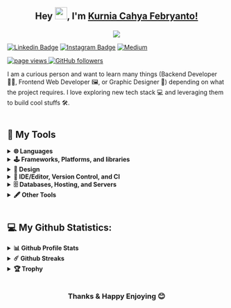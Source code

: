 ## <p align="center"> Hey <img src="https://media.giphy.com/media/hvRJCLFzcasrR4ia7z/giphy.gif" width="28">, I'm [Kurnia Cahya Febryanto!](https://github.com/kurniacf/) </p>

<p align="center">
  <a href="https://github.com/DenverCoder1/readme-typing-svg"><img src="https://readme-typing-svg.herokuapp.com/?lines=Informatics%20Engineering%20Student;Always%20learning%20new%20things;Interested%20in%20backend%20developer&font=Fira%20Code&center=true&width=440&height=45&color=85a7ff&vCenter=true&size=22"></a>
</p>


[![Linkedin Badge](https://img.shields.io/badge/-LinkedIn-0e76a8?style=flat-square&logo=Linkedin&logoColor=white)](https://linkedin.com/in/kurnia-cahya-febryanto/)
[![Instagram Badge](https://img.shields.io/badge/-Instagram-e4405f?style=flat-square&logo=Instagram&logoColor=white)](https://instagram.com/kurniacf)
[![Medium](https://img.shields.io/badge/Medium-12100E?&logo=medium&logoColor=white)](https://medium.com/@kurniacf)

<p align="left">
  <a href="https://github.com/kurniacf/kurniacf">
    <img src="https://komarev.com/ghpvc/?username=kurniacf" alt="page views" />
  </a>
  <a href="https://github.com/kurniacf?tab=followers">
    <img alt="GitHub followers" src="https://img.shields.io/github/followers/kurniacf?color=green&logo=github">
  </a>
</p>

I am a curious person and want to learn many things (Backend Developer 👨‍💻, Frontend Web Developer 🖼, or Graphic Designer 🎨) depending on what the project requires. I love exploring new tech stack 💻 and leveraging them to build cool stuffs 🛠️. 
<br/>
<br/>

<!--
**kurniacf/kurniacf** is a ✨ _special_ ✨ repository because its `README.md` (this file) appears on your GitHub profile.

Here are some ideas to get you started:

- 🔭 I’m currently working on ...
- 🌱 I’m currently learning ...
- 👯 I’m looking to collaborate on ...
- 🤔 I’m looking for help with ...
- 💬 Ask me about ...
- 📫 How to reach me: ...
- 😄 Pronouns: ...
- ⚡ Fun fact: ...
hide=c%2B%2B
-->

<!-- Some badges are from https://github.com/Ileriayo/markdown-badges -->

## 🔨 My Tools

<details>	
  <summary><b>🌐 Languages</b></summary>
  <p>
    <a href="http://www.open-std.org/jtc1/sc22/wg14/"><img alt="C" src="https://img.shields.io/badge/c-%2300599C.svg?&logo=c&logoColor=white"></a>
    <a href="https://en.cppreference.com/w/"><img alt="C++" src="https://img.shields.io/badge/c++-%2300599C.svg?&logo=c%2B%2B&logoColor=white"></a>
    <a href="https://developer.mozilla.org/en-US/docs/Web/CSS/Reference"><img alt="CSS" src="https://img.shields.io/badge/css3-%231572B6.svg?&logo=css3&logoColor=white"></a>
    <a href="https://developer.mozilla.org/en-US/docs/Web/HTML"><img alt="HTML" src="https://img.shields.io/badge/html5-%23E34F26.svg?&logo=html5&logoColor=white"></a>
    <a href="https://docs.oracle.com/en/java/"><img alt="Java" src="https://img.shields.io/badge/java-%23ED8B00.svg?&logo=java&logoColor=white"></a>
    <a href="https://developer.mozilla.org/en-US/docs/Web/JavaScript"><img alt="JavaScript" src="https://img.shields.io/badge/javascript-%23323330.svg?e&logo=javascript&logoColor=%23F7DF1E"></a>
    <a href="https://www.latex-project.org/"><img alt="LaTeX" src="https://img.shields.io/badge/latex-%23008080.svg?&logo=latex&logoColor=white"></a>
    <a href="https://www.markdownguide.org/"><img alt="Markdown" src="https://img.shields.io/badge/markdown-%23000000.svg?&logo=markdown&logoColor=white"></a>
    <a href="https://www.php.net/"><img alt="PHP" src="https://img.shields.io/badge/php-%23777BB4.svg?&logo=php&logoColor=white"></a>
    <a href="https://www.python.org/"><img alt="Python" src="https://img.shields.io/badge/python-3670A0?&logo=python&logoColor=ffdd54"></a>
  </p>
</details>	


<details>	
  <summary><b>🕹 Frameworks, Platforms, and libraries</b></summary>
  <p>
    <a href="https://getbootstrap.com/"><img alt="Bootstrap" src="https://img.shields.io/badge/bootstrap-%23563D7C.svg?e&logo=bootstrap&logoColor=white"></a>
    <a href="https://expressjs.com/"><img alt="Express.js" src="https://img.shields.io/badge/express.js-%23404d59.svg?&logo=express&logoColor=%2361DAFB"></a>
    <a href="https://jquery.com/"><img alt="jQuery" src="https://img.shields.io/badge/jquery-%230769AD.svg?&logo=jquery&logoColor=white"></a>
    <a href="https://jwt.io/"><img alt="JWT" src="https://img.shields.io/badge/JWT-black?&logo=JSON%20web%20tokens"></a>
    <a href="https://laravel.com/"><img alt="Laravel" src="https://img.shields.io/badge/laravel-%23FF2D20.svg?&logo=laravel&logoColor=white"></a>
    <a href="https://mui.com/"><img alt="MUI" src="https://img.shields.io/badge/MUI-%230081CB.svg?&logo=material-ui&logoColor=white"></a>
    <a href="https://www.npmjs.com/"><img alt="NPM" src="https://img.shields.io/badge/NPM-%23000000.svg?&logo=npm&logoColor=white"></a>
    <a href="https://nodejs.org/en/"><img alt="NodeJS" src="https://img.shields.io/badge/node.js-6DA55F?&logo=node.js&logoColor=white"></a>
    <a href="https://reactjs.org/"><img alt="React" src="https://img.shields.io/badge/react-%2320232a.svg?&logo=react&logoColor=%2361DAFB"></a>
    <a href="https://webpack.js.org/"><img alt="Webpack" src="https://img.shields.io/badge/webpack-%238DD6F9.svg?&logo=webpack&logoColor=black"></a>
    <a href="https://yarnpkg.com/"><img alt="Yarn" src="https://img.shields.io/badge/yarn-%232C8EBB.svg?&logo=yarn&logoColor=white"></a>
  </p>
</details>	
  
<details>	
  <summary><b>🎨 Design</b></summary>
  <p>
      <a href="https://www.adobe.com/sea/"><img alt="Adobe" src="https://img.shields.io/badge/adobe-%23FF0000.svg?&logo=adobe&logoColor=white"></a>
      <!-- <a href="https://creativecloud.adobe.com/"><img alt="Adobe Creative Cloud" src="https://img.shields.io/badge/Adobe%20Creative%20Cloud-DA1F26.svg?&logo=Adobe%20Creative%20Cloud&logoColor=white"></a> -->
    <!-- <a href="https://get.adobe.com/reader/"><img alt="Adobe Reader" src="https://img.shields.io/badge/Adobe%20Acrobat%20Reader-EC1C24.svg?&logo=Adobe%20Acrobat%20Reader&logoColor=white"></a> -->
    <a href="https://www.adobe.com/sea/products/aftereffects.html"><img alt="Adobe After Effect" src="https://img.shields.io/badge/Adobe%20After%20Effects-9999FF.svg?&logo=Adobe%20After%20Effects&logoColor=white"></a>
      <a href="https://www.adobe.com/sea/products/illustrator.html"><img alt="Adobe Illustrator" src="https://img.shields.io/badge/adobeillustrator-%23FF9A00.svg?&logo=adobeillustrator&logoColor=white"></a>
    <a href="https://www.adobe.com/sea/products/photoshop.html"><img alt="Adobe Photoshop" src="https://img.shields.io/badge/adobephotoshop-%2331A8FF.svg?&logo=adobephotoshop&logoColor=white"></a>
    <a href="https://www.adobe.com/sea/products/premiere.html"><img alt="Adobe Premiere Pro" src="https://img.shields.io/badge/Adobe%20Premiere%20Pro-9999FF.svg?&logo=Adobe%20Premiere%20Pro&logoColor=white"></a>
    <a href="https://www.canva.com/"><img alt="Canva" src="https://img.shields.io/badge/Canva-%2300C4CC.svg?&logo=Canva&logoColor=white"></a>
    <a href="https://dribbble.com/"><img alt="Dribbble" src="https://img.shields.io/badge/Dribbble-EA4C89?&logo=dribbble&logoColor=white"></a>
    <a href="https://www.figma.com/"><img alt="Figma" src="https://img.shields.io/badge/figma-%23F24E1E.svg?&logo=figma&logoColor=white"></a>
  </p>
</details>	
  
<details>	
  <summary><b>📝 IDE/Editor, Version Control, and CI</b></summary>
  <p>
    <a href="https://codepen.io/"><img alt="Codepen" src="https://img.shields.io/badge/CodePen-white?&logo=codepen&logoColor=black"></a>
    <a href="https://codesandbox.io/"><img alt="CodeSandbox" src="https://img.shields.io/badge/Codesandbox-040404?&logo=codesandbox&logoColor=DBDBDB"></a>  
    <a href="https://www.eclipse.org/"><img alt="Eclipse" src="https://img.shields.io/badge/Eclipse-FE7A16.svg?&logo=Eclipse&logoColor=white"></a>
    <a href="https://git-scm.com/"><img alt="Git" src="https://img.shields.io/badge/git-%23F05033.svg?&logo=git&logoColor=white"></a>
    <a href="https://github.com/"><img alt="GitHub" src="https://img.shields.io/badge/github-%23121011.svg?&logo=github&logoColor=white"></a>
    <a href="https://github.com/features/actions"><img alt="GitHub Actions" src="https://img.shields.io/badge/githubactions-%232671E5.svg?&logo=githubactions&logoColor=white"></a>
    <a href="https://www.jetbrains.com/idea/"><img alt="IntelliJ IDEA" src="https://img.shields.io/badge/IntelliJIDEA-000000.svg?&logo=intellij-idea&logoColor=white"></a>
    <a href="https://jupyter.org/"><img alt="Jupyter Notebook" src="https://img.shields.io/badge/jupyter-%23FA0F00.svg?&logo=jupyter&logoColor=white"></a>
    <a href="https://www.jetbrains.com/phpstorm/"><img alt="PhpStorm" src="https://img.shields.io/badge/phpstorm-143?&logo=phpstorm&logoColor=black&color=black&labelColor=darkorchid"></a>
    <a href="https://www.sublimetext.com/"><img alt="Sublime Text" src="https://img.shields.io/badge/sublime_text-%23575757.svg?&logo=sublime-text&logoColor=important"></a>
    <a href="https://code.visualstudio.com/"><img alt="Visual Studio Code" src="https://img.shields.io/badge/Visual%20Studio%20Code-0078d7.svg?&logo=visual-studio-code&logoColor=white"></a>
    <a href="https://visualstudio.microsoft.com/"><img alt="Visual Studio" src="https://img.shields.io/badge/Visual%20Studio-5C2D91.svg?&logo=visual-studio&logoColor=white"></a>
  </p>
</details>	

<details>	
  <summary><b>🗄️ Databases, Hosting, and Servers</b></summary>
  <p>
    <a href="https://httpd.apache.org/"><img alt="Apache" src="https://img.shields.io/badge/apache-%23D42029.svg?&logo=apache&logoColor=white"></a>
    <a href="https://git-scm.com/"><img alt="Firebase" src="https://img.shields.io/badge/firebase-%23039BE5.svg?&logo=firebase"></a>
    <a href="https://www.heroku.com/"><img alt="Heroku" src="https://img.shields.io/badge/heroku-%23430098.svg?&logo=heroku&logoColor=white"></a>
    <a href="https://mariadb.org/"><img alt="MariaDB" src="https://img.shields.io/badge/MariaDB-003545?&logo=mariadb&logoColor=white"></a>
    <a href="https://www.mongodb.com/"><img alt="MongoDB" src="https://img.shields.io/badge/MongoDB-%234ea94b.svg?&logo=mongodb&logoColor=white"></a>
    <a href="https://www.mysql.com/"><img alt="MySQL" src="https://img.shields.io/badge/mysql-%2300f.svg?&logo=mysql&logoColor=white"></a>
    <a href="https://www.netlify.com/"><img alt="Netlify" src="https://img.shields.io/badge/netlify-%23000000.svg?&logo=netlify&logoColor=#00C7B7"></a>
    <a href="https://www.nginx.com/"><img alt="Nginx" src="https://img.shields.io/badge/nginx-%23009639.svg?&logo=nginx&logoColor=white"></a>
    <a href="https://www.oracle.com/id/index.html"><img alt="Oracle" src="https://img.shields.io/badge/Oracle-F80000?&logo=oracle&logoColor=white"></a>
    <a href="https://www.postgresql.org/"><img alt="Postgres" src="https://img.shields.io/badge/postgres-%23316192.svg?&logo=postgresql&logoColor=white"></a>
  </p>
</details>

<details>	
  <summary><b>🖋 Other Tools</b></summary>
  <p>
    <a href="https://babeljs.io/"><img alt="Babel" src="https://img.shields.io/badge/Babel-F9DC3e?&logo=babel&logoColor=black"></a>
    <a href="https://www.office.com/"><img alt="Microsoft Office" src="https://img.shields.io/badge/Microsoft_Office-D83B01?&logo=microsoft-office&logoColor=white"></a>
    <a href="https://www.notion.so/"><img alt="Notion" src="https://img.shields.io/badge/Notion-%23000000.svg?&logo=notion&logoColor=white"></a>
    <a href="https://www.postman.com/"><img alt="Postman" src="https://img.shields.io/badge/Postman-FF6C37?&logo=postman&logoColor=white"></a>
    <a href="https://trello.com/"><img alt="Trello" src="https://img.shields.io/badge/Trello-%23026AA7.svg?&logo=Trello&logoColor=white"></a>
  </p>
</details>
<br>

## 💻 My Github Statistics:

<details>	
  <summary><b>📊 Github Profile Stats</b></summary>
  <br />
<img height="180em" src="https://github-readme-stats.vercel.app/api?username=kurniacf&show_icons=true&hide_border=true&count_private=true&include_all_commits=true&theme=tokyonight" />
  <img height="180em" src="https://github-readme-stats.vercel.app/api/top-langs/?username=kurniacf&exclude_repo=KNN-Image-Classification&show_icons=true&hide_border=true&layout=compact&langs_count=8&theme=tokyonight"/>
  <!--
<img src="https://activity-graph.herokuapp.com/graph?username=kurniacf&theme=tokyonight&bg_color=20232a&hide_border=true&count_private=true" width="100%"/>
 -->
</details>
<details>	
  <summary><b>☄️ Github Streaks</b></summary>
  <br />
  <img height="180em" src="https://github-readme-streak-stats.herokuapp.com/?user=kurniacf&hide_border=true&theme=tokyonight" />
</details>
<details>
  <summary><b>🏆 Trophy</b></summary>
  <br/>
  <p align="left">
  <img alig src="https://github-profile-trophy.vercel.app/?username=kurniacf&column=6&rank=SSS,SS,S,AAA,AA,A,B,C,UNKNOWN,SECRET&theme=onedark" />
</p>
</details>

#

<div align="center">

### Thanks & Happy Enjoying 😊

</div>
